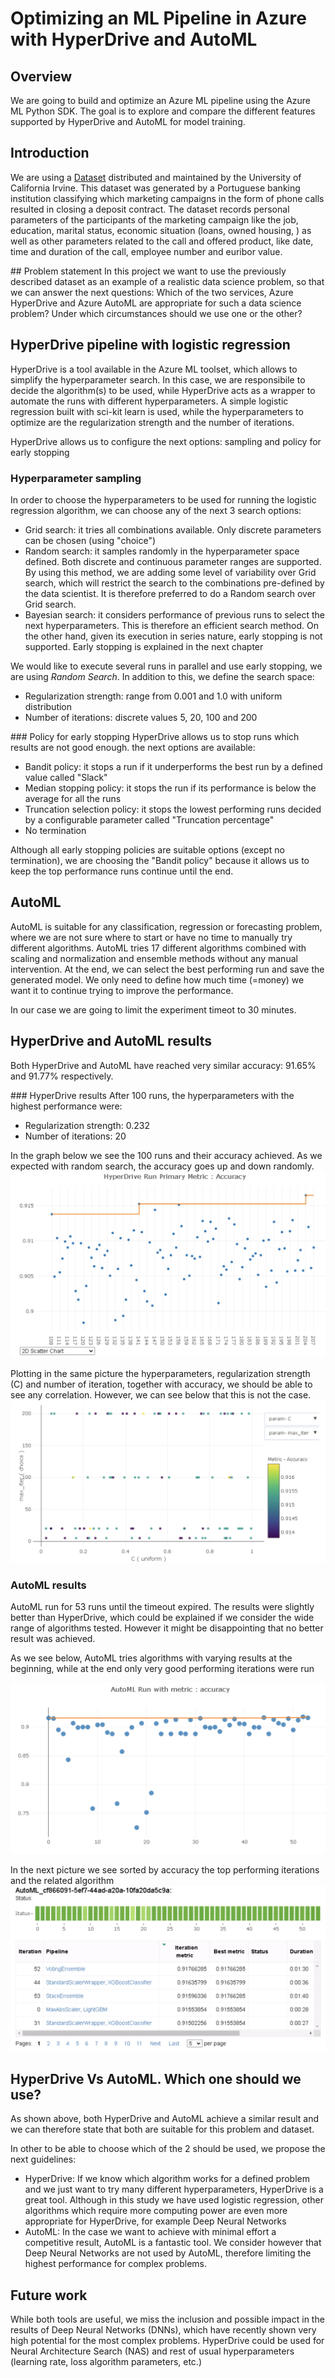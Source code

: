 # Optimizing an ML Pipeline in Azure with HyperDrive and AutoML

## Overview
We are going to build and optimize an Azure ML pipeline using the Azure ML Python SDK. The goal is to explore and compare the different features supported by HyperDrive and AutoML for model training.


## Introduction
We are using a [Dataset](https://archive.ics.uci.edu/ml/datasets/Bank+Marketing) distributed and maintained by the University of California Irvine. This dataset was generated by a Portuguese banking institution classifying which marketing campaigns in the form of phone calls resulted in closing a deposit contract. The dataset records personal parameters of the participants of the marketing campaign like the job, education, marital status, economic situation (loans, owned housing, ) as well as other parameters related to the call and offered product, like date, time and duration of the call, employee number and euribor value.


## Problem statement
In this project we want to use the previously described dataset as an example of a realistic data science problem, so that we can answer the next questions: Which of the two services, Azure HyperDrive and Azure AutoML are appropriate for such a data science problem? Under which circumstances should we use one or the other?

## HyperDrive pipeline with logistic regression
HyperDrive is a tool available in the Azure ML toolset, which allows to simplify the hyperparameter search. In this case, we are responsibile to decide the algorithm(s) to be used, while HyperDrive acts as a wrapper to automate the runs with different hyperparameters. A simple logistic regression built with sci-kit learn is used, while the hyperparameters to optimize are the regularization strength and the number of iterations.

HyperDrive allows us to configure the next options: sampling and policy for early stopping 


### Hyperparameter sampling
In order to choose the hyperparameters to be used for running the logistic regression algorithm, we can choose any of the next 3 search options:
- Grid search: it tries all combinations available. Only discrete parameters can be chosen (using "choice")
- Random search: it samples randomly in the hyperparameter space defined. Both discrete and continuous parameter ranges are supported. By using this method, we are adding some level of variability over Grid search, which will restrict the search to the combinations pre-defined by the data scientist. It is therefore preferred to do a Random search over Grid search.
- Bayesian search: it considers performance of previous runs to select the next hyperparameters. This is therefore an efficient search method. On the other hand, given its execution in series nature, early stopping is not supported. Early stopping is explained in the next chapter

We would like to execute several runs in parallel and use early stopping, we are using *Random Search*. In addition to this, we define the search space:
- Regularization strength: range from 0.001 and 1.0 with uniform distribution
- Number of iterations: discrete values 5, 20, 100 and 200

### Policy for early stopping
HyperDrive allows us to stop runs which results are not good enough. the next options are available:
- Bandit policy: it stops a run if it underperforms the best run by a defined value called "Slack"
- Median stopping policy: it stops the run if its performance is below the average for all the runs
- Truncation selection policy: it stops the lowest performing runs decided by a configurable parameter called "Truncation percentage"
- No termination

Although all early stopping policies are suitable options (except no termination), we are choosing the "Bandit policy" because it allows us to keep the top performance runs continue until the end.


## AutoML
AutoML is suitable for any classification, regression or forecasting problem, where we are not sure where to start or have no time to manually try different algorithms. AutoML tries 17 different algorithms combined with scaling and normalization and ensemble methods without any manual intervention. At the end, we can select the best performing run and save the generated model. We only need to define how much time (=money) we want it to continue trying to improve the performance.

In our case we are going to limit the experiment timeot to 30 minutes.

## HyperDrive and AutoML results
Both HyperDrive and AutoML have reached very similar accuracy: 91.65% and 91.77% respectively.

### HyperDrive results
After 100 runs, the hyperparameters with the highest performance were:
- Regularization strength: 0.232
- Number of iterations: 20

In the graph below we see the 100 runs and their accuracy achieved. As we expected with random search, the accuracy goes up and down randomly.
![alt text](images/Hyperdrive_acc.png "HyperDrive optimizing accuracy")


Plotting in the same picture the hyperparameters, regularization strength (C) and number of iteration, together with accuracy, we should be able to see any correlation. However, we can see below that this is not the case.
![alt text](images/Hyperdrive_search.png "Hyperparameter search")

### AutoML results
AutoML run for 53 runs until the timeout expired. The results were slightly better than HyperDrive, which could be explained if we consider the wide range of algorithms tested. However it might be disappointing that no better result was achieved.

As we see below, AutoML tries algorithms with varying results at the beginning, while at the end only very good performing iterations were run

![alt text](images/AutoML_acc.png "AutoML acuracy")

In the next picture we see sorted by accuracy the top performing iterations and the related algorithm
![alt text](images/AutoML_runs.png "AutoML runs")

## HyperDrive Vs AutoML. Which one should we use?
As shown above, both HyperDrive and AutoML achieve a similar result and we can therefore state that both are suitable for this problem and dataset.

In other to be able to choose which of the 2 should be used, we propose the next guidelines:
- HyperDrive: If we know which algorithm works for a defined problem and we just want to try many different hyperparameters, HyperDrive is a great tool. Although in this study we have used logistic regression, other algorithms which require more computing power are even more appropriate for HyperDrive, for example Deep Neural Networks
- AutoML: In the case we want to achieve with minimal effort a competitive result, AutoML is a fantastic tool. We consider however that Deep Neural Networks are not used by AutoML, therefore limiting the highest performance for complex problems.

## Future work
While both tools are useful, we miss the inclusion and possible impact in the results of Deep Neural Networks (DNNs), which have recently shown very high potential for the most complex problems. HyperDrive could be used for Neural Architecture Search (NAS) and rest of usual hyperparameters (learning rate, loss algorithm parameters, etc.)